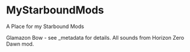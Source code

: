 # MyStarboundMods
A Place for my Starbound Mods

Glamazon Bow - see _metadata for details. All sounds from Horizon Zero Dawn mod.
